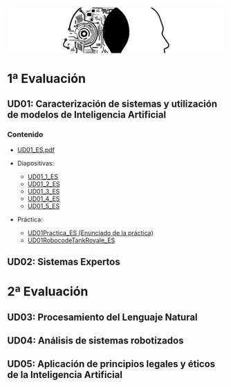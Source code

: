 ![header](capMIA.png)

# 1ª Evaluación

## UD01: Caracterización de sistemas y utilización de modelos de Inteligencia Artificial

### Contenido
- [UD01_ES.pdf](UD01/UD01_ES.pdf)
- Diapositivas:
  - [UD01_1_ES](https://rawcdn.githack.com/martinezpenya/MIA-IABD-2324/master/_slides/UD01/UD01_1_ES.html)
  - [UD01_2_ES](https://rawcdn.githack.com/martinezpenya/MIA-IABD-2324/master/_slides/UD01/UD01_2_ES.html)
  - [UD01_3_ES](https://rawcdn.githack.com/martinezpenya/MIA-IABD-2324/master/_slides/UD01/UD01_3_ES.html)
  - [UD01_4_ES](https://rawcdn.githack.com/martinezpenya/MIA-IABD-2324/master/_slides/UD01/UD01_4_ES.html)
  - [UD01_5_ES](https://rawcdn.githack.com/martinezpenya/MIA-IABD-2324/master/_slides/UD01/UD01_5_ES.html)

- Práctica:
  - [UD01Practica_ES (Enunciado de la práctica)](https://raw.githubusercontent.com/martinezpenya/MIA-IABD-2324/master/UD01/UD01Practica_ES.pdf)
  - [UD01RobocodeTankRoyale_ES](https://raw.githubusercontent.com/martinezpenya/MIA-IABD-2324/master/UD01/UD01RobocodeTankRoyale_ES.pdf)


## UD02: Sistemas Expertos

# 2ª Evaluación

## UD03: Procesamiento del Lenguaje Natural

## UD04: Análisis de sistemas robotizados 

## UD05: Aplicación de principios legales y éticos de la Inteligencia Artificial
